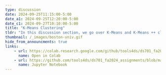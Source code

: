 ```yaml
---
type: discussion
date: 2024-09-25T11:15:00-5:00
date_a1: 2024-09-25T12:20:00-5:00
date_c1: 2024-09-27T10:10:00-5:00
title: "K-Means Clustering"
tldr: "In this discussion section, we go over K-Means and K-Means ++ clustering."
thumbnail: /_images/boston-univ.gif
hide_from_announcments: true
links: 
    - url: https://colab.research.google.com/github/tools4ds/ds701_fa2024_assignments/blob/main/discussions/discussion4/discussion4.ipynb
      name: Open in Colab
    - url: https://github.com/tools4ds/ds701_fa2024_assignments/blob/main/discussions/discussion4/discussion4.ipynb
      name: Jupyter Notebook
---
```


